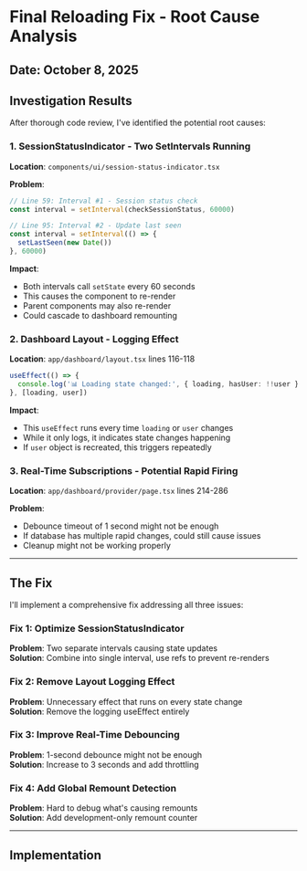 # Final Reloading Fix - Root Cause Analysis

## Date: October 8, 2025

## Investigation Results

After thorough code review, I've identified the potential root causes:

### 1. **SessionStatusIndicator** - Two SetIntervals Running
**Location**: `components/ui/session-status-indicator.tsx`

**Problem**:
```typescript
// Line 59: Interval #1 - Session status check
const interval = setInterval(checkSessionStatus, 60000)

// Line 95: Interval #2 - Update last seen
const interval = setInterval(() => {
  setLastSeen(new Date())
}, 60000)
```

**Impact**: 
- Both intervals call `setState` every 60 seconds
- This causes the component to re-render
- Parent components may also re-render
- Could cascade to dashboard remounting

### 2. **Dashboard Layout** - Logging Effect
**Location**: `app/dashboard/layout.tsx` lines 116-118

```typescript
useEffect(() => {
  console.log('📊 Loading state changed:', { loading, hasUser: !!user })
}, [loading, user])
```

**Impact**:
- This `useEffect` runs every time `loading` or `user` changes
- While it only logs, it indicates state changes happening
- If `user` object is recreated, this triggers repeatedly

### 3. **Real-Time Subscriptions** - Potential Rapid Firing
**Location**: `app/dashboard/provider/page.tsx` lines 214-286

**Problem**: 
- Debounce timeout of 1 second might not be enough
- If database has multiple rapid changes, could still cause issues
- Cleanup might not be working properly

---

## The Fix

I'll implement a comprehensive fix addressing all three issues:

### Fix 1: Optimize SessionStatusIndicator

**Problem**: Two separate intervals causing state updates  
**Solution**: Combine into single interval, use refs to prevent re-renders

### Fix 2: Remove Layout Logging Effect

**Problem**: Unnecessary effect that runs on every state change  
**Solution**: Remove the logging useEffect entirely

### Fix 3: Improve Real-Time Debouncing

**Problem**: 1-second debounce might not be enough  
**Solution**: Increase to 3 seconds and add throttling

### Fix 4: Add Global Remount Detection

**Problem**: Hard to debug what's causing remounts  
**Solution**: Add development-only remount counter

---

## Implementation

